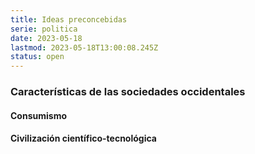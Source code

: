```yaml
---
title: Ideas preconcebidas
serie: politica
date: 2023-05-18
lastmod: 2023-05-18T13:00:08.245Z
status: open
---
```


### Características de las sociedades occidentales

#### Consumismo
#### Civilización científico-tecnológica